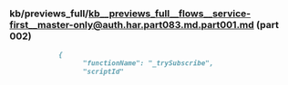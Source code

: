 ### kb/previews_full/kb__previews_full__flows__service-first__master-only@auth.har.part083.md.part001.md (part 002)

```md
            {
                  "functionName": "_trySubscribe",
                  "scriptId"
```

```
